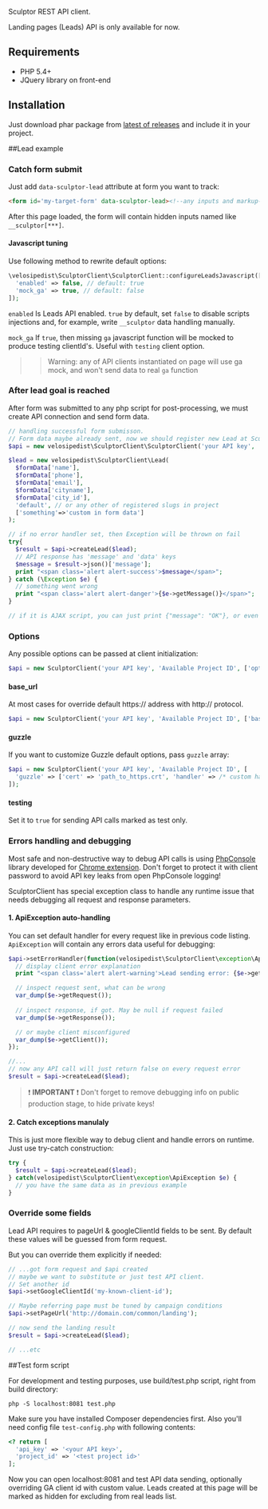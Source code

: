 Sculptor REST API client.

Landing pages (Leads) API is only available for now.

## Requirements

 - PHP 5.4+
 - JQuery library on front-end

## Installation

Just download phar package from [latest of releases](//github.com/velosipedist/sculptor-client/releases) and include it in your project.

##Lead example

### Catch form submit
Just add `data-sculptor-lead` attribute at form you want to track:

```html
<form id='my-target-form' data-sculptor-lead><!--any inputs and markup--></form>
```

After this page loaded, the form will contain hidden inputs named like `__sculptor[***]`.

#### Javascript tuning

Use following method to rewrite default options:

```php
\velosipedist\SculptorClient\SculptorClient::configureLeadsJavascript([
  'enabled' => false, // default: true
  'mock_ga' => true, // default: false
]);
```

`enabled`
Is Leads API enabled. `true` by default, set `false` to disable scripts injections and, for example, write `__sculptor` data handling manually.

`mock_ga`
If `true`, then missing `ga` javascript function will be mocked to produce testing clientId's.
Useful with `testing` client option.

>> Warning: any of API clients instantiated on page will use ga mock,
>> and won't send data to real `ga` function 


### After lead goal is reached

After form was submitted to any php script for post-processing, we must create API connection and send form data.

```php
// handling successful form submisson.
// Form data maybe already sent, now we should register new Lead at Sculptor CRM
$api = new velosipedist\SculptorClient\SculptorClient('your API key', 'Available Project ID');

$lead = new velosipedist\SculptorClient\Lead(
  $formData['name'],
  $formData['phone'],
  $formData['email'],
  $formData['cityname'],
  $formData['city_id'],
  'default', // or any other of registered slugs in project
  ['something'=>'custom in form data']
);

// if no error handler set, then Exception will be thrown on fail
try{
  $result = $api->createLead($lead);
  // API response has 'message' and 'data' keys
  $message = $result->json()['message'];
  print "<span class='alert alert-success'>$message</span>";
} catch (\Exception $e) {
  // something went wrong
  print "<span class='alert alert-danger'>{$e->getMessage()}</span>";
}

// if it is AJAX script, you can just print {"message": "OK"}, or even empty string with 200 status.
```

### Options

Any possible options can be passed at client initialization:
 
```php
$api = new SculptorClient('your API key', 'Available Project ID', ['option1'=>'value' /* ... */]);
```

#### base_url

At most cases for override default https:// address with http:// protocol.

```php
$api = new SculptorClient('your API key', 'Available Project ID', ['base_url' => 'http://sculptor.tochno-tochno.ru']);
```

#### guzzle

If you want to customize Guzzle default options, pass `guzzle` array:

```php
$api = new SculptorClient('your API key', 'Available Project ID', [
  'guzzle' => ['cert' => 'path_to_https.crt', 'handler' => /* custom handler setup */]
]);
```

#### testing

Set it to `true` for sending API calls marked as test only.


### Errors handling and debugging

Most safe and non-destructive way to debug API calls is using [PhpConsole](https://github.com/barbushin/php-console) library developed for [Chrome extension](https://chrome.google.com/webstore/detail/php-console/nfhmhhlpfleoednkpnnnkolmclajemef).
Don't forget to protect it with client password to avoid API key leaks from open PhpConsole logging!

SculptorClient has special exception class to handle any runtime issue that needs debugging all request and response parameters.

#### 1. ApiException auto-handling
You can set default handler for every request like in previous code listing. `ApiException` will contain any errors data useful for debugging:

```php
$api->setErrorHandler(function(velosipedist\SculptorClient\exception\ApiException $e){
  // display client error explanation
  print "<span class='alert alert-warning'>Lead sending error: {$e->getMessage()}</span>";

  // inspect request sent, what can be wrong
  var_dump($e->getRequest());
  
  // inspect response, if got. May be null if request failed
  var_dump($e->getResponse());

  // or maybe client misconfigured
  var_dump($e->getClient());
});

//...
// now any API call will just return false on every request error
$result = $api->createLead($lead);
```

  > :exclamation: **IMPORTANT** :exclamation: Don't forget to remove debugging info on public production stage, to hide private keys!

#### 2. Catch exceptions manulaly

This is just more flexible way to debug client and handle errors on runtime. Just use try-catch construction:

```php
try {
  $result = $api->createLead($lead);
} catch(velosipedist\SculptorClient\exception\ApiException $e) {
  // you have the same data as in previous example
}
```

### Override some fields

Lead API requires to pageUrl & googleClientId fields to be sent. By default these values will be guessed from form request.

But you can override them explicitly if needed:

```php
// ...got form request and $api created
// maybe we want to substitute or just test API client.
// Set another id
$api->setGoogleClientId('my-known-client-id');

// Maybe referring page must be tuned by campaign conditions
$api->setPageUrl('http://domain.com/common/landing');

// now send the landing result
$result = $api->createLead($lead);

// ...etc
```

##Test form script

For development and testing purposes, use build/test.php script, right from build directory:

`php -S localhost:8081 test.php`

Make sure you have installed Composer dependencies first. Also you'll need config file `test-config.php` with following contents:

```php
<? return [
  'api_key' => '<your API key>',
  'project_id' => '<test project id>'
];
```

Now you can open localhost:8081 and test API data sending, optionally overriding GA client id with custom value.
Leads created at this page will be marked as hidden for excluding from real leads list.